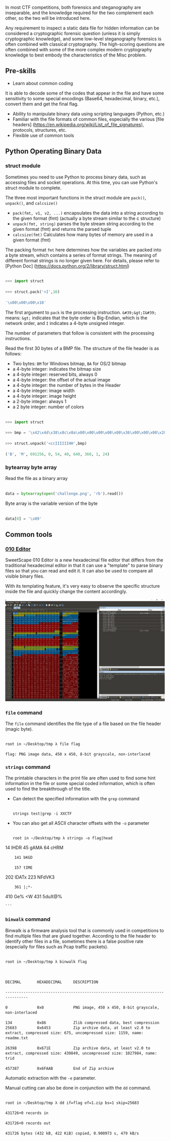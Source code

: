 In most CTF competitions, both forensics and steganography are inseparable, and the knowledge required for the two complement each other, so the two will be introduced here.


Any requirement to inspect a static data file for hidden information can be considered a cryptographic forensic question (unless it is simply cryptographic knowledge), and some low-level steganography forensics is often combined with classical cryptography. The high-scoring questions are often combined with some of the more complex modern cryptography knowledge to best embody the characteristics of the Misc problem.


## Pre-skills


- Learn about common coding


It is able to decode some of the codes that appear in the file and have some sensitivity to some special encodings (Base64, hexadecimal, binary, etc.), convert them and get the final flag.


- Ability to manipulate binary data using scripting languages (Python, etc.)
- Familiar with the file formats of common files, especially the various [file headers] (https://en.wikipedia.org/wiki/List_of_file_signatures), protocols, structures, etc.
- Flexible use of common tools


## Python Operating Binary Data


### struct module


Sometimes you need to use Python to process binary data, such as accessing files and socket operations. At this time, you can use Python&#39;s struct module to complete.


The three most important functions in the struct module are `pack()`, `unpack()`, and `calcsize()`


- `pack(fmt, v1, v2, ...)` encapsulates the data into a string according to the given format (fmt) (actually a byte stream similar to the c structure)
- `unpack(fmt, string)` parses the byte stream string according to the given format (fmt) and returns the parsed tuple
- `calcsize(fmt)` Calculates how many bytes of memory are used in a given format (fmt)


The packing format `fmt` here determines how the variables are packed into a byte stream, which contains a series of format strings. The meaning of different format strings is no longer given here. For details, please refer to [Python Doc] (https://docs.python.org/2/library/struct.html)


```python

>>> import struct

>>> struct.pack('>I',16)

'\x00\x00\x00\x10'

```



The first argument to `pack` is the processing instruction. `&#39;&gt;I&#39;` means: `&gt;` indicates that the byte order is Big-Endian, which is the network order, and `I` indicates a 4-byte unsigned integer.


The number of parameters that follow is consistent with the processing instructions.


Read the first 30 bytes of a BMP file. The structure of the file header is as follows:


- Two bytes: `BM` for Windows bitmap, `BA` for OS/2 bitmap
- a 4-byte integer: indicates the bitmap size
- a 4-byte integer: reserved bits, always 0
- a 4-byte integer: the offset of the actual image
- a 4-byte integer: the number of bytes in the Header
- a 4-byte integer: image width
- a 4-byte integer: image height
- a 2-byte integer: always 1
- a 2 byte integer: number of colors


```python

>>> import struct

>>> bmp = '\x42\x4d\x38\x8c\x0a\x00\x00\x00\x00\x00\x36\x00\x00\x00\x28\x00\x00\x00\x80\x02\x00\x00\x68\x01\x00\x00\x01\x00\x18\x00'

>>> struct.unpack('<ccIIIIIIHH',bmp)

('B', 'M', 691256, 0, 54, 40, 640, 360, 1, 24)

```



### bytearray byte array


Read the file as a binary array


```python

data = bytearray(open('challenge.png', 'rb').read())

```



Byte array is the variable version of the byte


```python

data[0] = '\x89'

```



## Common tools


### [010 Editor](http://www.sweetscape.com/010editor/)



SweetScape 010 Editor is a new hexadecimal file editor that differs from the traditional hexadecimal editor in that it can use a &quot;template&quot; to parse binary files so that you can read and edit it. It can also be used to compare all visible binary files.


With its templating feature, it&#39;s very easy to observe the specific structure inside the file and quickly change the content accordingly.


![](figure/010.png)



### `file` command


The `file` command identifies the file type of a file based on the file header (magic byte).


```shell

root in ~/Desktop/tmp λ file flag

flag: PNG image data, 450 x 450, 8-bit grayscale, non-interlaced

```



### `strings` command


The printable characters in the print file are often used to find some hint information in the file or some special coded information, which is often used to find the breakthrough of the title.


- Can detect the specified information with the `grep` command


    ```shell

    strings test|grep -i XXCTF

    ```



- You can also get all ASCII character offsets with the `-o` parameter


    ```shell

    root in ~/Desktop/tmp λ strings -o flag|head

14 IHDR
45 gAMA
        64  cHRM

        141 bKGD

        157 tIME

202 IDATx
        223 NFdVK3

        361 |;*-

410 Ge% <W
        431 5duX@%

    ```



### `binwalk` command


Binwalk is a firmware analysis tool that is commonly used in competitions to find multiple files that are glued together. According to the file header to identify other files in a file, sometimes there is a false positive rate (especially for files such as Pcap traffic packets).


```shell

root in ~/Desktop/tmp λ binwalk flag



DECIMAL       HEXADECIMAL     DESCRIPTION

--------------------------------------------------------------------------------

0             0x0             PNG image, 450 x 450, 8-bit grayscale, non-interlaced

134           0x86            Zlib compressed data, best compression
25683         0x6453          Zip archive data, at least v2.0 to extract, compressed size: 675, uncompressed size: 1159, name: readme.txt

26398         0x671E          Zip archive data, at least v2.0 to extract, compressed size: 430849, uncompressed size: 1027984, name: trid

457387        0x6FAAB         End of Zip archive

```



Automatic extraction with the `-e` parameter.


Manual cutting can also be done in conjunction with the `dd` command.


```shell

root in ~/Desktop/tmp λ dd if=flag of=1.zip bs=1 skip=25683

431726+0 records in

431726+0 records out

431726 bytes (432 kB, 422 KiB) copied, 0.900973 s, 479 kB/s

```
